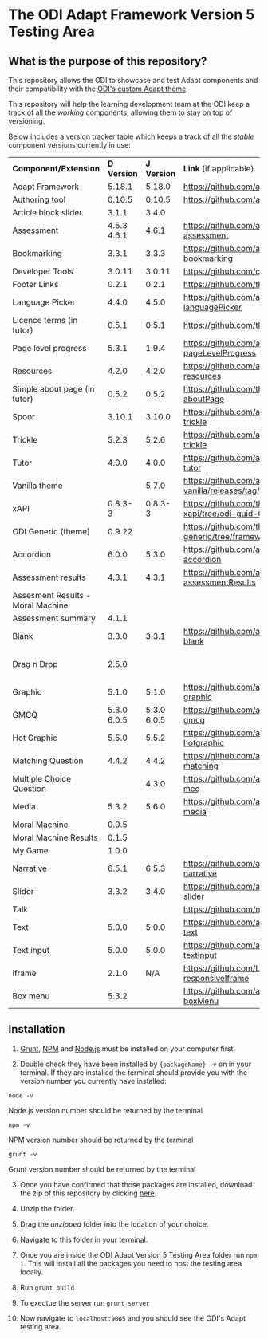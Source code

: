 # The ODI Adapt Framework Version 5 Testing Area

## What is the purpose of this repository?

This repository allows the ODI to showcase and test Adapt components and their compatibility with the [ODI's custom Adapt theme](https://github.com/theodi/adapt-theme-odi).

This repository will help the learning development team at the ODI keep a track of all the *working* components, allowing them to stay on top of versioning. 

Below includes a version tracker table which keeps a track of all the *stable* component versions currently in use:

||||||
|--- |--- |--- |--- |--- |
|**Component/Extension**|**D Version**|**J Version**|**Link** (if applicable)|**Comments**|
|Adapt Framework|5.18.1|5.18.0|https://github.com/adaptlearning/adapt_framework||
|Authoring tool|0.10.5|0.10.5|https://github.com/adaptlearning/adapt_authoring||
|Article block slider|3.1.1|3.4.0|||
|Assessment|4.5.3 4.6.1|4.6.1|https://github.com/adaptlearning/adapt-contrib-assessment|For GMCQ: tick percentage base Question behavoiur: all three ticked|
|Bookmarking|3.3.1|3.3.3|https://github.com/adaptlearning/adapt-contrib-bookmarking||
|Developer Tools|3.0.11|3.0.11|https://github.com/cgkineo/adapt-devtools||
|Footer Links|0.2.1|0.2.1|https://github.com/theodi/adapt-odi-footerLink||
|Language Picker|4.4.0|4.5.0|https://github.com/adaptlearning/adapt-contrib-languagePicker||
|Licence terms (in tutor)|0.5.1|0.5.1|https://github.com/theodi/adapt-odi-licence||
|Page level progress|5.3.1|1.9.4|https://github.com/adaptlearning/adapt-contrib-pageLevelProgress||
|Resources|4.2.0|4.2.0|https://github.com/adaptlearning/adapt-contrib-resources||
|Simple about page (in tutor)|0.5.2|0.5.2|https://github.com/theodi/adapt-contrib-aboutPage||
|Spoor|3.10.1|3.10.0|https://github.com/adaptlearning/adapt-contrib-trickle||
|Trickle|5.2.3|5.2.6|https://github.com/adaptlearning/adapt-contrib-trickle||
|Tutor|4.0.0|4.0.0|https://github.com/adaptlearning/adapt-contrib-tutor||
|Vanilla theme||5.7.0|https://github.com/adaptlearning/adapt-contrib-vanilla/releases/tag/v5.7.0||
|xAPI|0.8.3-3|0.8.3-3|https://github.com/theodi/adapt-contrib-xapi/tree/odi-guid-0.8.3-cookies||
|ODI Generic (theme)|0.9.22||https://github.com/theodi/adapt-theme-odi-generic/tree/framework-v5||
|Accordion|6.0.0|5.3.0|https://github.com/adaptlearning/adapt-contrib-accordion||
|Assessment results|4.3.1|4.3.1|https://github.com/adaptlearning/adapt-contrib-assessmentResults|Question soft Reset when revisit|
|Assesment Results - Moral Machine|||||
|Assessment summary|4.1.1||||
|Blank|3.3.0|3.3.1|https://github.com/adaptlearning/adapt-contrib-blank||
|Drag n Drop|2.5.0|||We do not need this anymore https://github.com/nachocinalli/adapt-selectchoice|
|Graphic|5.1.0|5.1.0|https://github.com/adaptlearning/adapt-contrib-graphic||
|GMCQ|5.3.0 6.0.5|5.3.0 6.0.5|https://github.com/adaptlearning/adapt-contrib-gmcq||
|Hot Graphic|5.5.0|5.5.2|https://github.com/adaptlearning/adapt-contrib-hotgraphic||
|Matching Question|4.4.2|4.4.2|https://github.com/adaptlearning/adapt-contrib-matching||
|Multiple Choice Question||4.3.0|https://github.com/adaptlearning/adapt-contrib-mcq||
|Media|5.3.2|5.6.0|https://github.com/adaptlearning/adapt-contrib-media||
|Moral Machine|0.0.5||||
|Moral Machine Results|0.1.5||||
|My Game|1.0.0||||
|Narrative|6.5.1|6.5.3|https://github.com/adaptlearning/adapt-contrib-narrative||
|Slider|3.3.2|3.4.0|https://github.com/adaptlearning/adapt-contrib-slider||
|Talk|||https://github.com/nachocinalli/adapt-talk|❌|
|Text|5.0.0|5.0.0|https://github.com/adaptlearning/adapt-contrib-text||
|Text input|5.0.0|5.0.0|https://github.com/adaptlearning/adapt-contrib-textInput||
|iframe|2.1.0|N/A|https://github.com/LearningPool/adapt-contrib-responsiveIframe||
|Box menu|5.3.2||https://github.com/adaptlearning/adapt-contrib-boxMenu||



## Installation
1. [Grunt](https://gruntjs.com/getting-started), [NPM](https://docs.npmjs.com/downloading-and-installing-node-js-and-npm/) and [Node.js](https://nodejs.org/en/download/) must be installed on your computer first.

2. Double check they have been installed by `{packageName} -v` on in your terminal. If they are installed the terminal should provide you with the version number you currently have installed:


  ``` node -v ```

Node.js version number should be returned by the terminal
  
  ``` npm -v ```
    
NPM version number should be returned by the terminal

  ``` grunt -v ```
    
Grunt version number should be returned by the terminal

 
3. Once you have confirmed that those packages are installed, download the zip of this repository by clicking [here](https://github.com/jschof1/adapt-odi-v5-testing-area/archive/refs/heads/master.zip). 

4. Unzip the folder.

5. Drag the _unzipped_ folder into the location of your choice.

6. Navigate to this folder in your terminal.

7. Once you are inside the ODI Adapt Version 5 Testing Area folder run `npm i`. This will install all the packages you need to host the testing area locally.

8. Run `grunt build`

9. To exectue the server run `grunt server`

10. Now navigate to `localhost:9005` and you should see the ODI's Adapt testing area.
